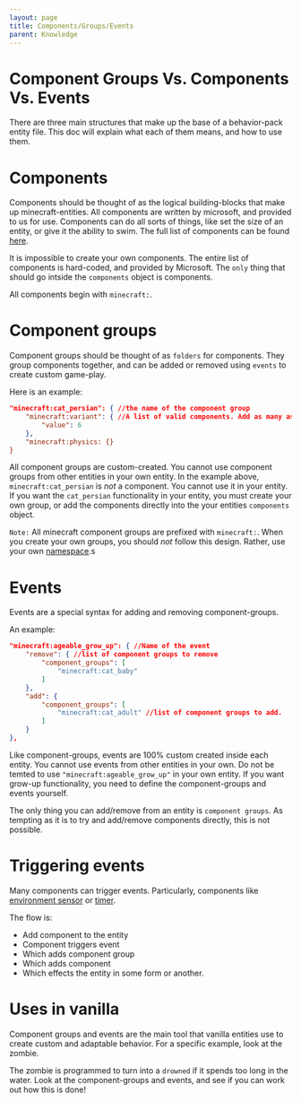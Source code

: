 ```yaml
---
layout: page
title: Components/Groups/Events
parent: Knowledge
---
```


# Component Groups Vs. Components Vs. Events

There are three main structures that make up the base of a behavior-pack entity file. This doc will explain what each of them means, and how to use them.

# Components

Components should be thought of as the logical building-blocks that make up minecraft-entities. All components are written by microsoft, and provided to us for use. Components can do all sorts of things, like set the size of an entity, or give it the ability to swim. The full list of components can be found [here](https://bedrock.dev/docs/1.16.0.0/1.16.0.66/Entities#minecraft:color2).

It is impossible to create your own components. The entire list of components is hard-coded, and provided by Microsoft. The `only` thing that should go intside the `components` object is components.

All components begin with `minecraft:`.

# Component groups

Component groups should be thought of as `folders` for components. They group components together, and can be added or removed using `events` to create custom game-play.

Here is an example:

```json
"minecraft:cat_persian": { //the name of the component group
    "minecraft:variant": { //A list of valid components. Add as many as you like.
        "value": 6
    },
    "minecraft:physics: {}
}
```

All component groups are custom-created. You cannot use component groups from other entities in your own entity. In the example above, `minecraft:cat_persian` is *not* a component. You cannot use it in your entity. If you want the `cat_persian` functionality in your entity, you must create your own group, or add the components directly into the your entities `components` object.

`Note:` All minecraft component groups are prefixed with `minecraft:`. When you create your own groups, you should *not* follow this design. Rather, use your own [namespace](https://wiki.bedrock.dev/knowledge/namespaces.html).s

# Events

Events are a special syntax for adding and removing component-groups. 

An example:
```json
"minecraft:ageable_grow_up": { //Name of the event
    "remove": { //list of component groups to remove
        "component_groups": [
            "minecraft:cat_baby"
        ]
    },
    "add": {
        "component_groups": [
            "minecraft:cat_adult" //list of component groups to add.
        ]
    }
},
```

Like component-groups, events are 100% custom created inside each entity. You cannot use events from other entities in your own. Do not be temted to use `"minecraft:ageable_grow_up"` in your own entity. If you want grow-up functionality, you need to define the component-groups and events yourself.

The only thing you can add/remove from an entity is `component groups`. As tempting as it is to try and add/remove components directly, this is not possible. 

# Triggering events

Many components can trigger events. Particularly, components like [environment sensor](https://wiki.bedrock.dev/vanilla-usage/components-1.14.html#minecraftenvironment_sensor) or [timer](https://wiki.bedrock.dev/vanilla-usage/components-1.14.html#minecrafttimer).

The flow is:
 - Add component to the entity
 - Component triggers event
 - Which adds component group
 - Which adds component
 - Which effects the entity in some form or another.

# Uses in vanilla

Component groups and events are the main tool that vanilla entities use to create custom and adaptable behavior. For a specific example, look at the zombie.

The zombie is programmed to turn into a `drowned` if it spends too long in the water. Look at the component-groups and events, and see if you can work out how this is done!


